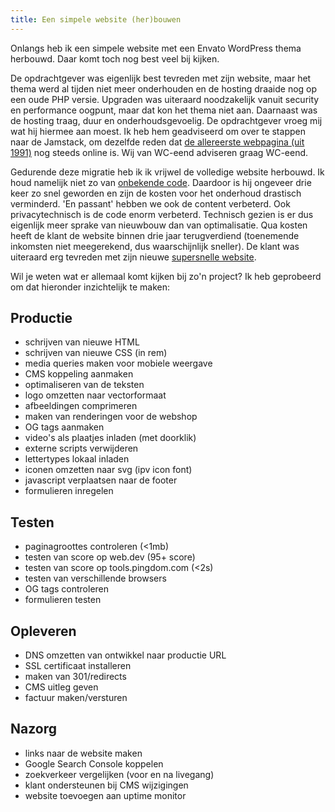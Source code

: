 ```yaml
---
title: Een simpele website (her)bouwen
---
```


Onlangs heb ik een simpele website met een Envato WordPress thema herbouwd. Daar komt toch nog best veel bij kijken.

De opdrachtgever was eigenlijk best tevreden met zijn website, maar het thema werd al tijden niet meer onderhouden en de hosting draaide nog op een oude PHP versie. Upgraden was uiteraard noodzakelijk vanuit security en performance oogpunt, maar dat kon het thema niet aan. Daarnaast was de hosting traag, duur en onderhoudsgevoelig. De opdrachtgever vroeg mij wat hij hiermee aan moest. Ik heb hem geadviseerd om over te stappen naar de Jamstack, om dezelfde reden dat [de allereerste webpagina (uit 1991)](http://info.cern.ch/hypertext/WWW/TheProject.html) nog steeds online is. Wij van WC-eend adviseren graag WC-eend.

Gedurende deze migratie heb ik ik vrijwel de volledige website herbouwd. Ik houd namelijk niet zo van [onbekende code](/blog/code-warriors). Daardoor is hij ongeveer drie keer zo snel geworden en zijn de kosten voor het onderhoud drastisch verminderd. 'En passant' hebben we ook de content verbeterd. Ook privacytechnisch is de code enorm verbeterd. Technisch gezien is er dus eigenlijk meer sprake van nieuwbouw dan van optimalisatie. Qua kosten heeft de klant de website binnen drie jaar terugverdiend (toenemende inkomsten niet meegerekend, dus waarschijnlijk sneller). De klant was uiteraard erg tevreden met zijn nieuwe [supersnelle website](/blog/websites-that-load-instantly).

Wil je weten wat er allemaal komt kijken bij zo'n project? Ik heb geprobeerd om dat hieronder inzichtelijk te maken:

## Productie

- schrijven van nieuwe HTML
- schrijven van nieuwe CSS (in rem)
- media queries maken voor mobiele weergave
- CMS koppeling aanmaken
- optimaliseren van de teksten
- logo omzetten naar vectorformaat
- afbeeldingen comprimeren
- maken van renderingen voor de webshop
- OG tags aanmaken
- video's als plaatjes inladen (met doorklik)
- externe scripts verwijderen
- lettertypes lokaal inladen
- iconen omzetten naar svg (ipv icon font)
- javascript verplaatsen naar de footer
- formulieren inregelen

## Testen

- paginagroottes controleren (<1mb)
- testen van score op web.dev (95+ score)
- testen van score op tools.pingdom.com (<2s)
- testen van verschillende browsers
- OG tags controleren
- formulieren testen

## Opleveren

- DNS omzetten van ontwikkel naar productie URL
- SSL certificaat installeren
- maken van 301/redirects
- CMS uitleg geven
- factuur maken/versturen

## Nazorg

- links naar de website maken
- Google Search Console koppelen
- zoekverkeer vergelijken (voor en na livegang)
- klant ondersteunen bij CMS wijzigingen
- website toevoegen aan uptime monitor